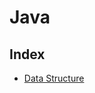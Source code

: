 # Java

## Index
- [Data Structure](https://github.com/yuueuni/helloworld/tree/main/Java/DataStructure)